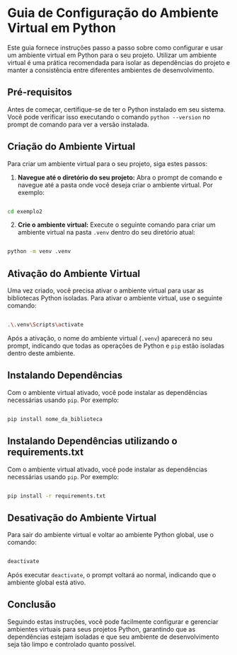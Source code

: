 # Guia de Configuração do Ambiente Virtual em Python

Este guia fornece instruções passo a passo sobre como configurar e usar um ambiente virtual em Python para o seu projeto. Utilizar um ambiente virtual é uma prática recomendada para isolar as dependências do projeto e manter a consistência entre diferentes ambientes de desenvolvimento.

## Pré-requisitos

Antes de começar, certifique-se de ter o Python instalado em seu sistema. Você pode verificar isso executando o comando `python --version` no prompt de comando para ver a versão instalada.

## Criação do Ambiente Virtual

Para criar um ambiente virtual para o seu projeto, siga estes passos:

1. **Navegue até o diretório do seu projeto:**
   Abra o prompt de comando e navegue até a pasta onde você deseja criar o ambiente virtual. Por exemplo:

```bash

cd exemplo2

```

2. **Crie o ambiente virtual:**
Execute o seguinte comando para criar um ambiente virtual na pasta `.venv` dentro do seu diretório atual:

```bash

python -m venv .venv

```


## Ativação do Ambiente Virtual

Uma vez criado, você precisa ativar o ambiente virtual para usar as bibliotecas Python isoladas. Para ativar o ambiente virtual, use o seguinte comando:

```bash

.\.venv\Scripts\activate

```


Após a ativação, o nome do ambiente virtual (`.venv`) aparecerá no seu prompt, indicando que todas as operações de Python e `pip` estão isoladas dentro deste ambiente.

## Instalando Dependências

Com o ambiente virtual ativado, você pode instalar as dependências necessárias usando `pip`. Por exemplo:


```bash

pip install nome_da_biblioteca

```

## Instalando Dependências utilizando o requirements.txt

Com o ambiente virtual ativado, você pode instalar as dependências necessárias usando `pip`. Por exemplo:

```bash

pip install -r requirements.txt

```
## Desativação do Ambiente Virtual

Para sair do ambiente virtual e voltar ao ambiente Python global, use o comando:

```bash

deactivate

```


Após executar `deactivate`, o prompt voltará ao normal, indicando que o ambiente global está ativo.

## Conclusão

Seguindo estas instruções, você pode facilmente configurar e gerenciar ambientes virtuais para seus projetos Python, garantindo que as dependências estejam isoladas e que seu ambiente de desenvolvimento seja tão limpo e controlado quanto possível.

